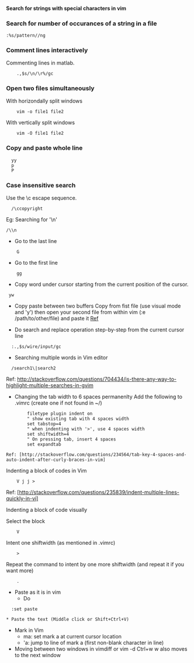 #### Search for strings with special characters in vim

### Search for number of occurances of a string in a file

```console
:%s/pattern//ng
```

### Comment lines interactively
Commenting lines in matlab.
	
```console
	.,$s/\n/\r%/gc
```

### Open two files simultaneously
  With horizondally split windows
```console
    vim -o file1 file2
```
  With vertically split windows
```console
    vim -O file1 file2
```

### Copy and paste whole line
```console
  yy
  p
  P
```

### Case insensitive search
Use the \c escape sequence.
```console
  /\ccopyright
```

Eg: Searching for '\n'
```console
/\\n
```

* Go to the last line
```console
    G
```
* Go to the first line
```console
    gg
```
* Copy word under cursor starting from the current position of the cursor.
```console
 yw 
```

* Copy paste between two buffers
    Copy from fist file (use visual mode and 'y') then open your second file from within vim (:e /path/to/other/file) and paste it
  [Ref](https://stackoverflow.com/questions/4620672/copy-and-paste-content-from-one-file-to-another-file-in-vi)

* Do search and replace operation step-by-step from the current cursor line
```console
  :.,$s/wire/input/gc
```

* Searching multiple words in Vim editor
```console
  /search1\|search2
```
  Ref: http://stackoverflow.com/questions/704434/is-there-any-way-to-highlight-multiple-searches-in-gvim

* Changing the tab width to 6 spaces permanenlty
    Add the following to .vimrc (create one if not found in ~/)
```console
        filetype plugin indent on
        " show existing tab with 4 spaces width
        set tabstop=4
        " when indenting with '>', use 4 spaces width
        set shiftwidth=4
        " On pressing tab, insert 4 spaces
        set expandtab
```
    Ref: [http://stackoverflow.com/questions/234564/tab-key-4-spaces-and-auto-indent-after-curly-braces-in-vim]

Indenting a block of codes in Vim

```console
    V j j >
```
  Ref: [http://stackoverflow.com/questions/235839/indent-multiple-lines-quickly-in-vi]

Indenting a block of code visually

  Select the block

```console
    V
```
  
  Intent one shiftwidth (as mentioned in .vimrc)
    
```console
    >
```
  
  Repeat the command to intent by one more shiftwidth (and repeat it if you want more)
    
```console
    .
```

* Paste as it is in vim
	* Do 
```console
  :set paste
```
	* Paste the text (Middle click or Shift+Ctrl+V)

* Mark in Vim
	* ma:	set mark a at current cursor location
	* 'a:	jump to line of mark a (first non-blank character in line) 
* Moving between two windows in vimdiff or vim -d
        Ctrl+w w also moves to the next window
